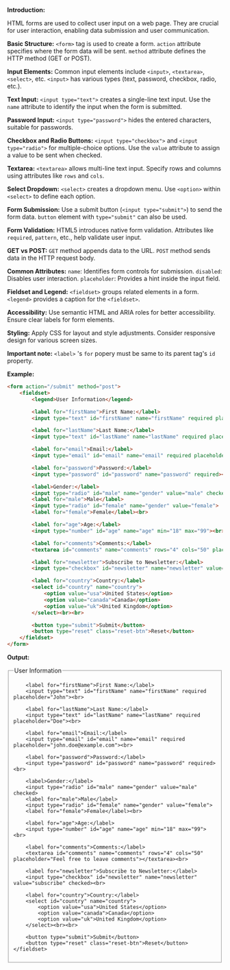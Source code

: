 **Introduction:**

HTML forms are used to collect user input on a web page.
They are crucial for user interaction, enabling data submission and user communication.

**Basic Structure:**
`<form>` tag is used to create a form.
`action` attribute specifies where the form data will be sent.
`method` attribute defines the HTTP method (GET or POST).

**Input Elements:**
Common input elements include `<input>`, `<textarea>`, `<select>`, etc.
`<input>` has various types (text, password, checkbox, radio, etc.).
  
**Text Input:**
`<input type="text">` creates a single-line text input.
Use the `name` attribute to identify the input when the form is submitted.

**Password Input:**
`<input type="password">` hides the entered characters, suitable for passwords.

**Checkbox and Radio Buttons:**
`<input type="checkbox">` and `<input type="radio">` for multiple-choice options.
Use the `value` attribute to assign a value to be sent when checked.

**Textarea:**
`<textarea>` allows multi-line text input.
Specify rows and columns using attributes like `rows` and `cols`.

**Select Dropdown:**
`<select>` creates a dropdown menu.
Use `<option>` within `<select>` to define each option.

**Form Submission:**
Use a submit button (`<input type="submit">`) to send the form data.
`button` element with `type="submit"` can also be used.

**Form Validation:**
​HTML5 introduces native form validation.
Attributes like `required`, `pattern`, etc., help validate user input.

**GET vs POST:**
`GET` method appends data to the URL.
`POST` method sends data in the HTTP request body.

**Common Attributes:**
`name`: Identifies form controls for submission.
`disabled`: Disables user interaction.
`placeholder`: Provides a hint inside the input field.

**Fieldset and Legend:**
`<fieldset>` groups related elements in a form.
`<legend>` provides a caption for the `<fieldset>`.

**Accessibility:**
Use semantic HTML and ARIA roles for better accessibility.
Ensure clear labels for form elements.

**Styling:**
Apply CSS for layout and style adjustments.
Consider responsive design for various screen sizes.

**Important note:** `<label>` 's `for` popery must be same to its parent tag's `id` property.

**Example:**

```html
<form action="/submit" method="post">
    <fieldset>
        <legend>User Information</legend>

        <label for="firstName">First Name:</label>
        <input type="text" id="firstName" name="firstName" required placeholder="John"><br>

        <label for="lastName">Last Name:</label>
        <input type="text" id="lastName" name="lastName" required placeholder="Doe"><br>

        <label for="email">Email:</label>
        <input type="email" id="email" name="email" required placeholder="john.doe@example.com"><br>

        <label for="password">Password:</label>
        <input type="password" id="password" name="password" required><br>

        <label>Gender:</label>
        <input type="radio" id="male" name="gender" value="male" checked>
        <label for="male">Male</label>
        <input type="radio" id="female" name="gender" value="female">
        <label for="female">Female</label><br>

        <label for="age">Age:</label>
        <input type="number" id="age" name="age" min="18" max="99"><br>

        <label for="comments">Comments:</label>
        <textarea id="comments" name="comments" rows="4" cols="50" placeholder="Feel free to leave comments"></textarea><br>

        <label for="newsletter">Subscribe to Newsletter:</label>
        <input type="checkbox" id="newsletter" name="newsletter" value="subscribe" checked><br>

        <label for="country">Country:</label>
        <select id="country" name="country">
            <option value="usa">United States</option>
            <option value="canada">Canada</option>
            <option value="uk">United Kingdom</option>
        </select><br><br>

        <button type="submit">Submit</button>
        <button type="reset" class="reset-btn">Reset</button>
    </fieldset>
</form>
```

**Output:**

<form action="/submit" method="post">
    <fieldset>
        <legend>User Information</legend>
        
        <label for="firstName">First Name:</label>
        <input type="text" id="firstName" name="firstName" required placeholder="John"><br>
        
        <label for="lastName">Last Name:</label>
        <input type="text" id="lastName" name="lastName" required placeholder="Doe"><br>
        
        <label for="email">Email:</label>
        <input type="email" id="email" name="email" required placeholder="john.doe@example.com"><br>
        
        <label for="password">Password:</label>
        <input type="password" id="password" name="password" required><br>
        
        <label>Gender:</label>
        <input type="radio" id="male" name="gender" value="male" checked>
        <label for="male">Male</label>
        <input type="radio" id="female" name="gender" value="female">
        <label for="female">Female</label><br>
        
        <label for="age">Age:</label>
        <input type="number" id="age" name="age" min="18" max="99"><br>
        
        <label for="comments">Comments:</label>
        <textarea id="comments" name="comments" rows="4" cols="50" placeholder="Feel free to leave comments"></textarea><br>
        
        <label for="newsletter">Subscribe to Newsletter:</label>
        <input type="checkbox" id="newsletter" name="newsletter" value="subscribe" checked><br>
        
        <label for="country">Country:</label>
        <select id="country" name="country">
            <option value="usa">United States</option>
            <option value="canada">Canada</option>
            <option value="uk">United Kingdom</option>
        </select><br><br>
        
        <button type="submit">Submit</button>
        <button type="reset" class="reset-btn">Reset</button>
    </fieldset>
</form>